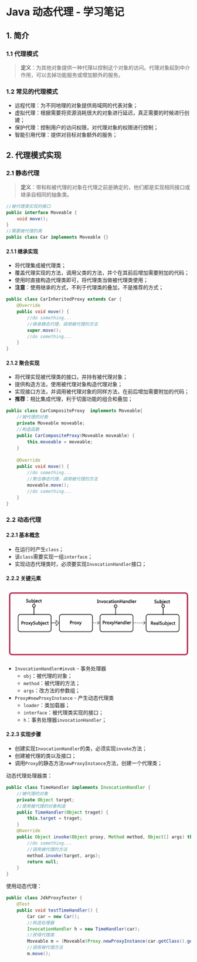 # Java 动态代理 - 学习笔记

## 1. 简介
### 1.1 代理模式
> **定义**：为其他对象提供一种代理以控制这个对象的访问。代理对象起到中介作用，可以去掉功能服务或增加额外的服务。

### 1.2 常见的代理模式
- 远程代理：为不同地理的对象提供局域网的代表对象；
- 虚拟代理：根据需要将资源消耗很大的对象进行延迟，真正需要的时候进行创建；
- 保护代理：控制用户的访问权限，对代理对象的权限进行控制；
- 智能引用代理：提供对目标对象额外的服务；


## 2. 代理模式实现
### 2.1 静态代理
> **定义**：带和和被代理的对象在代理之前是确定的，他们都是实现相同接口或继承自相同的抽象类。

``` java
//被代理类实现的接口
public interface Moveable {
    void move();
}
//需要被代理的类
public class Car implements Moveable {}
```

#### 2.1.1 继承实现
- 将代理集成被代理类；
- 覆盖代理实现的方法，调用父类的方法，并个在其前后增加需要附加的代码；
- 使用时直接构造代理类即可，将代理类当做被代理类使用；
- **注意**：使用继承的方式，不利于代理类的叠加，不是推荐的方式；
``` java
public class CarInheritedProxy extends Car {
    @Override
    public void move() {
        //do something...
        //继承静态代理，调用被代理的方法
        super.move();
		//do something...
    }
}
```
#### 2.1.2 聚合实现
- 将代理实现被代理类的接口，并持有被代理对象；
- 提供构造方法，使用被代理对象构造代理对象；
- 实现接口方法，并调用被代理对象的同样方法，在前后增加需要附加的代码；
- **推荐**：相比集成代理，利于切面功能的组合和叠加；

``` java
public class CarCompositeProxy  implements Moveable{
    //被代理的对象
    private Moveable moveable;
	//构造函数
    public CarCompositeProxy(Moveable moveable) {
        this.moveable = moveable;
    }

    @Override
    public void move() {
        //do something...
        //聚合静态代理，调用被代理的方法
        moveable.move();
		//do something...
    }
}
```

### 2.2 动态代理
#### 2.2.1 基本概念
- 在运行时产生`class`；
- 该`class`需要实现一组`interface`；
- 实现动态代理类时，必须要实现`InvocationHandler`接口；

#### 2.2.2 关键元素
![动态代理类图](./1473006589254.png)
- `InvocationHandler#invok` - 事务处理器
	- `obj`：被代理的对象；
	- `method`：被代理的方法；
	- `args`：改方法的参数组；
- `Proxy#newProxyInstance` - 产生动态代理类
	- `loader`：类加载器；
	- `interface`：被代理类实现的接口；
	- `h`：事务处理器`invocationHandler`；

#### 2.2.3 实现步骤
- 创建实现`InvocationHandler`的类，必须实现`invoke`方法；
- 创建被代理的类以及接口；
- 调用`Proxy`的静态方法`newProxyInstance`方法，创建一个代理类；

动态代理处理器类：
``` java
public class TimeHandler implements InvocationHandler {
    //被代理的对象
    private Object target;
    //使用被代理的对象构造
    public TimeHandler(Object traget) {
        this.target = traget;
    }
    @Override
    public Object invoke(Object proxy, Method method, Object[] args) throws Throwable {
        //do something...
        //调用被代理的方法
        method.invoke(target, args);
        return null;
    }
}
```

使用动态代理：
``` java
public class JdkProxyTester {
    @Test
    public void testTimeHandler() {
        Car car = new Car();
        //构造处理器
        InvocationHandler h = new TimeHandler(car);
        //获得代理类
        Moveable m = (Moveable)Proxy.newProxyInstance(car.getClass().getClassLoader(), new Class[]{Moveable.class}, h);
        //调用被代理方法
        m.move();